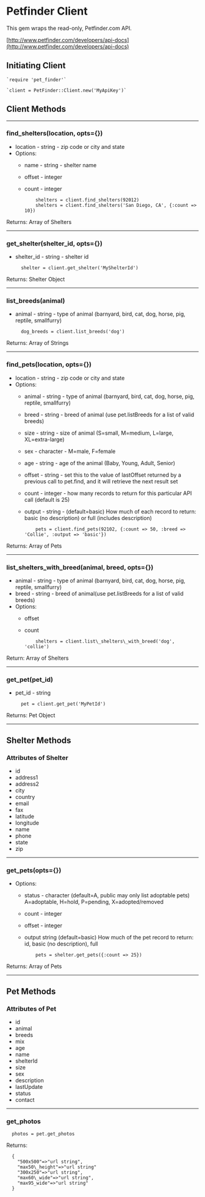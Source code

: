 # Petfinder Client
This gem wraps the read-only, Petfinder.com API.  

[http://www.petfinder.com/developers/api-docs](http://www.petfinder.com/developers/api-docs)

## Initiating Client

    `require 'pet_finder'`

    `client = PetFinder::Client.new('MyApiKey')`

## Client Methods

***

### find_shelters(location, opts={})
* location - string - zip code or city and state
* Options:
  * name - string - shelter name
  * offset - integer
  * count - integer
    
            shelters = client.find_shelters(92012)
            shelters = client.find_shelters('San Diego, CA', {:count => 10})

Returns: 
Array of Shelters    
 
*** 
    
### get\_shelter(shelter\_id, opts={})
* shelter_id - string - shelter id


        shelter = client.get_shelter('MyShelterId')
    

Returns:
Shelter Object

***

### list_breeds(animal)
* animal - string - type of animal (barnyard, bird, cat, dog, horse, pig, reptile, smallfurry)

        dog_breeds = client.list_breeds('dog')

Returns:
Array of Strings

***

### find_pets(location, opts={})
* location - string - zip code or city and state
* Options:
  * animal - string	-	type of animal (barnyard, bird, cat, dog, horse, pig, reptile, smallfurry)
  * breed - string - breed of animal (use pet.listBreeds for a list of valid breeds)
  * size - string - size of animal (S=small, M=medium, L=large, XL=extra-large)
  * sex - character - M=male, F=female
  * age - string - age of the animal (Baby, Young, Adult, Senior)
  * offset - string - set this to the value of lastOffset returned by a previous call to pet.find, and it will retrieve the next result set
  * count - integer - how many records to return for this particular API call (default is 25)
  * output - string - (default=basic)  How much of each record to return: basic (no description) or full (includes description)

            pets = client.find_pets(92102, {:count => 50, :breed => 'Collie', :output => 'basic'})

Returns:
Array of Pets

***

### list\_shelters\_with\_breed(animal, breed, opts={})
* animal - string - type of animal (barnyard, bird, cat, dog, horse, pig, reptile, smallfurry)
* breed - string - breed of animal(use pet.listBreeds for a list of valid breeds)
* Options:
  * offset 
  * count 
  
            shelters = client.list\_shelters\_with_breed('dog', 'collie')
    
Return:
Array of Shelters

***

### get_pet(pet_id)
* pet_id - string

        pet = client.get_pet('MyPetId')
    
Returns:
Pet Object

***

## Shelter Methods

### Attributes of Shelter
* id
* address1 
* address2
* city
* country
* email
* fax
* latitude
* longitude
* name
* phone
* state
* zip

***

### get_pets(opts={})
* Options:
  * status - character (default=A, public may only list adoptable pets) A=adoptable, H=hold, P=pending, X=adopted/removed
  * count - integer
  * offset - integer
  * output string  (default=basic)  How much of the pet record to return: id, basic (no description), full
  
            pets = shelter.get_pets({:count => 25})

Returns:
Array of Pets    
    
***

## Pet Methods

### Attributes of Pet
* id
* animal
* breeds
* mix
* age
* name
* shelterId
* size
* sex
* description
* lastUpdate
* status
* contact

***

### get_photos

      photos = pet.get_photos
    
Returns:

      {
        "500x500"=>"url string", 
        "max50\_height"=>"url string"
        "300x250"=>"url string", 
        "max60\_wide"=>"url string", 
        "max95_wide"=>"url string"
      }  
    